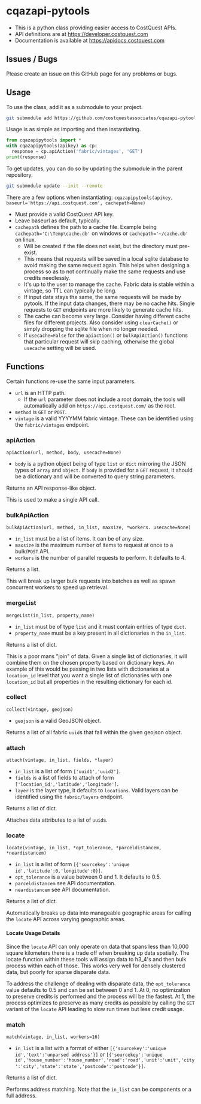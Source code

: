 # cqazapi-pytools

* This is a python class providing easier access to CostQuest APIs.
* API definitions are at https://developer.costquest.com
* Documentation is available at https://apidocs.costquest.com

## Issues / Bugs

Please create an issue on this GitHub page for any problems or bugs.



## Usage

To use the class, add it as a submodule to your project.
```bash
git submodule add https://github.com/costquestassociates/cqazapi-pytools cqazapipytools
```

Usage is as simple as importing and then instantiating.
```python
from cqazapipytools import *
with cqazapipytools(apikey) as cp:
  response = cp.apiAction('fabric/vintages', 'GET')
print(response)
```

To get updates, you can do so by updating the submodule in the parent repository.
```bash
git submodule update --init --remote
```

There are a few options when instantiating:
`cqazapipytools(apikey, baseurl='https://api.costquest.com', cachepath=None)`
* Must provide a valid CostQuest API key.
* Leave baseurl as default, typically.
* `cachepath` defines the path to a cache file. Example being `cachepath='C:\Temp\cache.db'` on windows or `cachepath='~/cache.db'` on linux.
  * Will be created if the file does not exist, but the directory must pre-exist.
  * This means that requests will be saved in a local sqlite database to avoid making the same request again. This helps when designing a process so as to not continually make the same requests and use credits needlessly.
  * It's up to the user to manage the cache. Fabric data is stable within a vintage, so TTL can typically be long.
  * If input data stays the same, the same requests will be made by pytools. If the input data changes, there may be no cache hits. Single requests to `GET` endpoints are more likely to generate cache hits.
  * The cache can become very large. Consider having different cache files for different projects. Also consider using `clearCache()` or simply dropping the sqlite file when no longer needed.
  * If `usecache=False` for the `apiaction()` or `bulkApiAction()` functions that particular request will skip caching, otherwise the global `usecache` setting will be used.



## Functions

Certain functions re-use the same input parameters.
* `url` is an HTTP path.
  * If the `url` parameter does not include a root domain, the tools will automatically add on `https://api.costquest.com/` as the root.
* `method` is `GET` or `POST`.
* `vintage` is a valid YYYYMM fabric vintage. These can be identified using the `fabric/vintages` endpoint.



### apiAction

`apiAction(url, method, body, usecache=None)`
* `body` is a python object being of type `list` or `dict` mirroring the JSON types of `array` and `object`. If `body` is provided for a `GET` request, it should be a dictionary and will be converted to query string parameters.

Returns an API response-like object.

This is used to make a single API call.



### bulkApiAction

`bulkApiAction(url, method, in_list, maxsize, *workers. usecache=None)`
* `in_list` must be a list of items. It can be of any size.
* `maxsize` is the maximum number of items to request at once to a bulk/`POST` API.
* `workers` is the number of parallel requests to perform. It defaults to 4.

Returns a list.

This will break up larger bulk requests into batches as well as spawn concurrent workers to speed up retrieval.



### mergeList

`mergeList(in_list, property_name)`
* `in_list` must be of type `list` and it must contain entries of type `dict`.
* `property_name` must be a key present in all dictionaries in the `in_list`.

Returns a list of dict.

This is a poor mans "join" of data. Given a single list of dictionaries, it will combine them on the chosen property based on dictionary keys. An example of this would be passing in two lists with dictionaries at a `location_id` level that you want a single list of dictionaries with one `location_id` but all properties in the resulting dictionary for each id.



### collect

`collect(vintage, geojson)`
* `geojson` is a valid GeoJSON object.

Returns a list of all fabric `uuid`s that fall within the given geojson object.



### attach

`attach(vintage, in_list, fields, *layer)`
* `in_list` is a list of form `['uuid1','uuid2']`.
* `fields` is a list of fields to attach of form `['location_id','latitude','longitude']`.
* `layer` is the layer type, it defaults to `locations`. Valid layers can be identified using the `fabric/layers` endpoint.

Returns a list of dict.

Attaches data attributes to a list of `uuid`s.



### locate

`locate(vintage, in_list, *opt_tolerance, *parceldistancem, *neardistancem)`
* `in_list` is a list of form `[{'sourcekey':'unique id','latitude':0,'longitude':0}]`.
* `opt_tolerance` is a value between 0 and 1. It defaults to 0.5.
* `parceldistancem` see API documentation.
* `neardistancem` see API documentation.

Returns a list of dict.

Automatically breaks up data into manageable geographic areas for calling the `locate` API across varying geographic areas.

#### Locate Usage Details
Since the `locate` API can only operate on data that spans less than 10,000 square kilometers there is a trade off when breaking up data spatially. The locate function within these tools will assign data to h3_4's and then bulk process within each of those. This works very well for densely clustered data, but poorly for sparse disparate data.

To address the challenge of dealing with disparate data, the `opt_tolerance` value defaults to 0.5 and can be set between 0 and 1. At 0, no optimization to preserve credits is performed and the process will be the fastest. At 1, the process optimizes to preserve as many credits as possible by calling the `GET` variant of the `locate` API leading to slow run times but less credit usage.



### match

`match(vintage, in_list, workers=16)`
* `in_list` is a list with a format of either `[{'sourcekey':'unique id','text':'unparsed address'}]` or `[{'sourcekey':'unique id','house_number':'house_number','road':'road','unit':'unit','city':'city','state':'state','postcode':'postcode'}]`.

Returns a list of dict.

Performs address matching. Note that the `in_list` can be components or a full address.